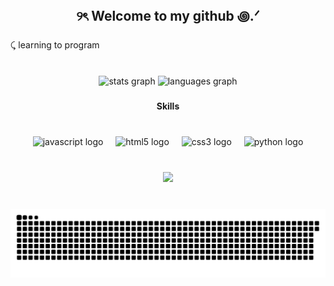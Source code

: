 <h2 align="center">୨ৎ Welcome to my github ꩜.ᐟ</h2>

###

<p align="left">⤹ learning to program</p>

###

<br clear="both">

<div align="center">
  <img src="https://github-readme-stats.vercel.app/api?username=Huttaao&hide_title=false&hide_rank=false&show_icons=true&include_all_commits=true&count_private=true&disable_animations=false&theme=dracula&locale=en&hide_border=false" height="150" alt="stats graph"  />
  <img src="https://github-readme-stats.vercel.app/api/top-langs?username=Huttaao&locale=en&hide_title=false&layout=compact&card_width=320&langs_count=5&theme=dracula&hide_border=false" height="150" alt="languages graph"  />
</div>

###

<h4 align="center">Skills</h4>

###

<br clear="both">

<div align="center">
  <img src="https://cdn.jsdelivr.net/gh/devicons/devicon/icons/javascript/javascript-original.svg" height="30" alt="javascript logo"  />
  <img width="12" />
  <img src="https://cdn.jsdelivr.net/gh/devicons/devicon/icons/html5/html5-original.svg" height="30" alt="html5 logo"  />
  <img width="12" />
  <img src="https://cdn.jsdelivr.net/gh/devicons/devicon/icons/css3/css3-original.svg" height="30" alt="css3 logo"  />
  <img width="12" />
  <img src="https://cdn.jsdelivr.net/gh/devicons/devicon/icons/python/python-original.svg" height="30" alt="python logo"  />
</div>

###

<br clear="both">

<div align="center">
  <img height="150" src="https://media1.giphy.com/media/v1.Y2lkPTc5MGI3NjExa2Jid3h2MWt2NWh2dTV2Z3Y0YnJrYWIwbWwxOWRzNzl4MG8xMXZlYiZlcD12MV9pbnRlcm5hbF9naWZfYnlfaWQmY3Q9Zw/aRQL4YAV6PJBiCTTuN/giphy.gif"  />
</div>

###

<br clear="both">

<img src="https://raw.githubusercontent.com/Huttaao/Huttaao/output/snake.svg" alt="Snake animation" />

###
